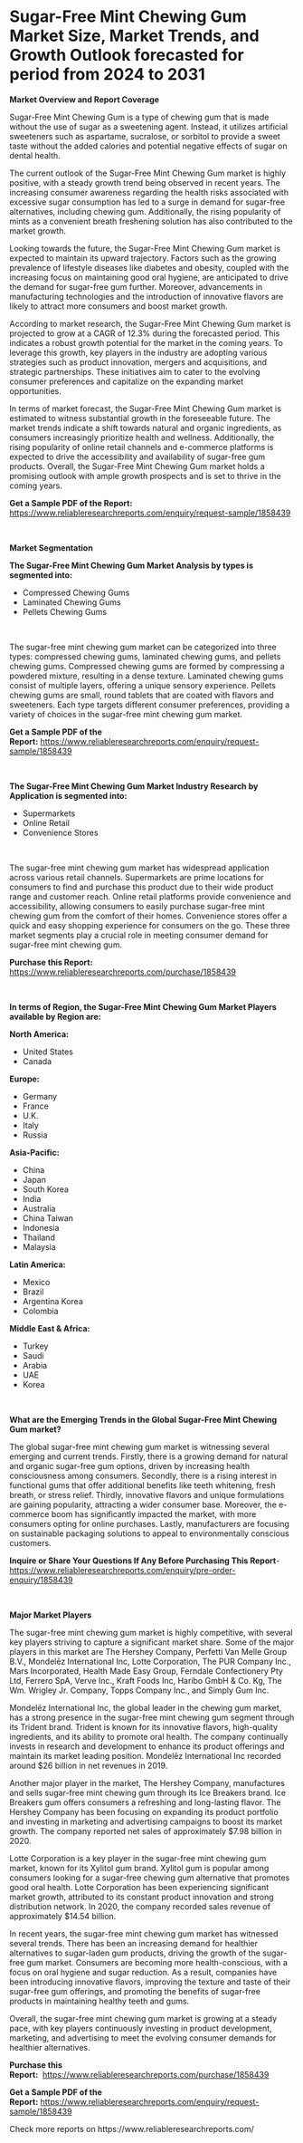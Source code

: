 <p><h1>Sugar-Free Mint Chewing Gum Market Size, Market Trends, and Growth Outlook forecasted for period from 2024 to 2031</h1></p><p><strong>Market Overview and Report Coverage</strong></p>
<p><p>Sugar-Free Mint Chewing Gum is a type of chewing gum that is made without the use of sugar as a sweetening agent. Instead, it utilizes artificial sweeteners such as aspartame, sucralose, or sorbitol to provide a sweet taste without the added calories and potential negative effects of sugar on dental health.</p><p>The current outlook of the Sugar-Free Mint Chewing Gum market is highly positive, with a steady growth trend being observed in recent years. The increasing consumer awareness regarding the health risks associated with excessive sugar consumption has led to a surge in demand for sugar-free alternatives, including chewing gum. Additionally, the rising popularity of mints as a convenient breath freshening solution has also contributed to the market growth.</p><p>Looking towards the future, the Sugar-Free Mint Chewing Gum market is expected to maintain its upward trajectory. Factors such as the growing prevalence of lifestyle diseases like diabetes and obesity, coupled with the increasing focus on maintaining good oral hygiene, are anticipated to drive the demand for sugar-free gum further. Moreover, advancements in manufacturing technologies and the introduction of innovative flavors are likely to attract more consumers and boost market growth.</p><p>According to market research, the Sugar-Free Mint Chewing Gum market is projected to grow at a CAGR of 12.3% during the forecasted period. This indicates a robust growth potential for the market in the coming years. To leverage this growth, key players in the industry are adopting various strategies such as product innovation, mergers and acquisitions, and strategic partnerships. These initiatives aim to cater to the evolving consumer preferences and capitalize on the expanding market opportunities.</p><p>In terms of market forecast, the Sugar-Free Mint Chewing Gum market is estimated to witness substantial growth in the foreseeable future. The market trends indicate a shift towards natural and organic ingredients, as consumers increasingly prioritize health and wellness. Additionally, the rising popularity of online retail channels and e-commerce platforms is expected to drive the accessibility and availability of sugar-free gum products. Overall, the Sugar-Free Mint Chewing Gum market holds a promising outlook with ample growth prospects and is set to thrive in the coming years.</p></p>
<p><strong>Get a Sample PDF of the Report:</strong> <a href="https://www.reliableresearchreports.com/enquiry/request-sample/1858439">https://www.reliableresearchreports.com/enquiry/request-sample/1858439</a></p>
<p>&nbsp;</p>
<p><strong>Market Segmentation</strong></p>
<p><strong>The Sugar-Free Mint Chewing Gum Market Analysis by types is segmented into:</strong></p>
<p><ul><li>Compressed Chewing Gums</li><li>Laminated Chewing Gums</li><li>Pellets Chewing Gums</li></ul></p>
<p>&nbsp;</p>
<p><p>The sugar-free mint chewing gum market can be categorized into three types: compressed chewing gums, laminated chewing gums, and pellets chewing gums. Compressed chewing gums are formed by compressing a powdered mixture, resulting in a dense texture. Laminated chewing gums consist of multiple layers, offering a unique sensory experience. Pellets chewing gums are small, round tablets that are coated with flavors and sweeteners. Each type targets different consumer preferences, providing a variety of choices in the sugar-free mint chewing gum market.</p></p>
<p><strong>Get a Sample PDF of the Report:</strong>&nbsp;<a href="https://www.reliableresearchreports.com/enquiry/request-sample/1858439">https://www.reliableresearchreports.com/enquiry/request-sample/1858439</a></p>
<p>&nbsp;</p>
<p><strong>The Sugar-Free Mint Chewing Gum Market Industry Research by Application is segmented into:</strong></p>
<p><ul><li>Supermarkets</li><li>Online Retail</li><li>Convenience Stores</li></ul></p>
<p>&nbsp;</p>
<p><p>The sugar-free mint chewing gum market has widespread application across various retail channels. Supermarkets are prime locations for consumers to find and purchase this product due to their wide product range and customer reach. Online retail platforms provide convenience and accessibility, allowing consumers to easily purchase sugar-free mint chewing gum from the comfort of their homes. Convenience stores offer a quick and easy shopping experience for consumers on the go. These three market segments play a crucial role in meeting consumer demand for sugar-free mint chewing gum.</p></p>
<p><strong>Purchase this Report:</strong>&nbsp; <a href="https://www.reliableresearchreports.com/purchase/1858439">https://www.reliableresearchreports.com/purchase/1858439</a></p>
<p>&nbsp;</p>
<p><strong>In terms of Region, the Sugar-Free Mint Chewing Gum Market Players available by Region are:</strong></p>
<p>
    <p> <strong> North America: </strong>
        <ul>
            <li>United States</li>
            <li>Canada</li>
        </ul>
        </p> 
    <p> <strong> Europe: </strong>
        <ul>
            <li>Germany</li>
            <li>France</li>
            <li>U.K.</li>
            <li>Italy</li>
            <li>Russia</li>
        </ul>
        </p> 
    <p> <strong> Asia-Pacific: </strong>
        <ul>
            <li>China</li>
            <li>Japan</li>
            <li>South Korea</li>
            <li>India</li>
            <li>Australia</li>
            <li>China Taiwan</li>
            <li>Indonesia</li>
            <li>Thailand</li>
            <li>Malaysia</li>
        </ul>
        </p> 
    <p> <strong> Latin America: </strong>
        <ul>
            <li>Mexico</li>
            <li>Brazil</li>
            <li>Argentina Korea</li>
            <li>Colombia</li>
        </ul>
        </p> 
    <p> <strong> Middle East & Africa: </strong>
        <ul>
            <li>Turkey</li>
            <li>Saudi</li>
            <li>Arabia</li>
            <li>UAE</li>
            <li>Korea</li>
        </ul>
    </p>
    </p>
<p>&nbsp;</p>
<p><strong>What are the Emerging Trends in the Global Sugar-Free Mint Chewing Gum market?</strong></p>
<p><p>The global sugar-free mint chewing gum market is witnessing several emerging and current trends. Firstly, there is a growing demand for natural and organic sugar-free gum options, driven by increasing health consciousness among consumers. Secondly, there is a rising interest in functional gums that offer additional benefits like teeth whitening, fresh breath, or stress relief. Thirdly, innovative flavors and unique formulations are gaining popularity, attracting a wider consumer base. Moreover, the e-commerce boom has significantly impacted the market, with more consumers opting for online purchases. Lastly, manufacturers are focusing on sustainable packaging solutions to appeal to environmentally conscious customers.</p></p>
<p><strong>Inquire or Share Your Questions If Any Before Purchasing This Report</strong>- <a href="https://www.reliableresearchreports.com/enquiry/pre-order-enquiry/1858439">https://www.reliableresearchreports.com/enquiry/pre-order-enquiry/1858439</a></p>
<p>&nbsp;</p>
<p><strong>Major Market Players</strong></p>
<p><p>The sugar-free mint chewing gum market is highly competitive, with several key players striving to capture a significant market share. Some of the major players in this market are The Hershey Company, Perfetti Van Melle Group B.V., Mondelēz International Inc, Lotte Corporation, The PUR Company Inc., Mars Incorporated, Health Made Easy Group, Ferndale Confectionery Pty Ltd, Ferrero SpA, Verve Inc., Kraft Foods Inc, Haribo GmbH & Co. Kg, The Wm. Wrigley Jr. Company, Topps Company Inc., and Simply Gum Inc.</p><p>Mondelēz International Inc, the global leader in the chewing gum market, has a strong presence in the sugar-free mint chewing gum segment through its Trident brand. Trident is known for its innovative flavors, high-quality ingredients, and its ability to promote oral health. The company continually invests in research and development to enhance its product offerings and maintain its market leading position. Mondelēz International Inc recorded around $26 billion in net revenues in 2019.</p><p>Another major player in the market, The Hershey Company, manufactures and sells sugar-free mint chewing gum through its Ice Breakers brand. Ice Breakers gum offers consumers a refreshing and long-lasting flavor. The Hershey Company has been focusing on expanding its product portfolio and investing in marketing and advertising campaigns to boost its market growth. The company reported net sales of approximately $7.98 billion in 2020.</p><p>Lotte Corporation is a key player in the sugar-free mint chewing gum market, known for its Xylitol gum brand. Xylitol gum is popular among consumers looking for a sugar-free chewing gum alternative that promotes good oral health. Lotte Corporation has been experiencing significant market growth, attributed to its constant product innovation and strong distribution network. In 2020, the company recorded sales revenue of approximately $14.54 billion.</p><p>In recent years, the sugar-free mint chewing gum market has witnessed several trends. There has been an increasing demand for healthier alternatives to sugar-laden gum products, driving the growth of the sugar-free gum market. Consumers are becoming more health-conscious, with a focus on oral hygiene and sugar reduction. As a result, companies have been introducing innovative flavors, improving the texture and taste of their sugar-free gum offerings, and promoting the benefits of sugar-free products in maintaining healthy teeth and gums.</p><p>Overall, the sugar-free mint chewing gum market is growing at a steady pace, with key players continuously investing in product development, marketing, and advertising to meet the evolving consumer demands for healthier alternatives.</p></p>
<p><strong>Purchase this Report:</strong>&nbsp;&nbsp;<a href="https://www.reliableresearchreports.com/purchase/1858439">https://www.reliableresearchreports.com/purchase/1858439</a></p>
<p></p>
<p><strong>Get a Sample PDF of the Report:</strong>&nbsp;<a href="https://www.reliableresearchreports.com/enquiry/request-sample/1858439">https://www.reliableresearchreports.com/enquiry/request-sample/1858439</a></p>
<p>Check more reports on https://www.reliableresearchreports.com/</p>